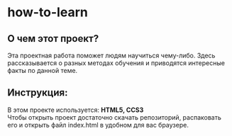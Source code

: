 # how-to-learn
## О чем этот проект?
Эта проектная работа поможет людям научиться чему-либо. Здесь рассказывается о разных методах обучения и приводятся интересные факты по данной теме.  
## Инструкция:
В этом проекте используется: **HTML5, CCS3**  
Чтобы открыть проект достаточно скачать репозиторий, распаковать его и открыть файл index.html в удобном для вас браузере.
